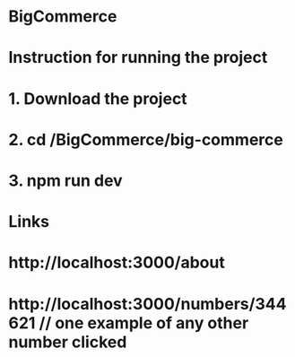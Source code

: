 # BigCommerce

# Instruction for running the project
# 1. Download the project
# 2. cd /BigCommerce/big-commerce
# 3. npm run dev

# Links
# http://localhost:3000/about
# http://localhost:3000/numbers/344621 // one example of any other number clicked
